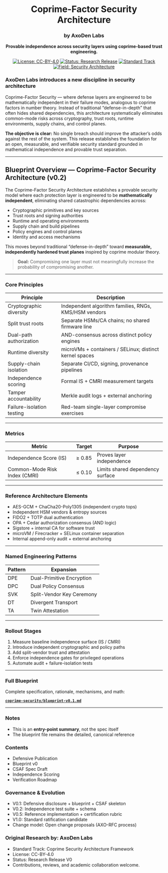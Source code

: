 <div align="center">

# Coprime-Factor Security Architecture  
### by AxoDen Labs

**Provable independence across security layers using coprime-based trust engineering.**

[![License: CC-BY-4.0](https://img.shields.io/badge/license-CC--BY--4.0-blue)]()
[![Status: Research Release](https://img.shields.io/badge/status-Research%20V0-yellow)]()
[![Standard Track](https://img.shields.io/badge/track-Open%20Standard-6f42c1)]()
[![Field: Security Architecture](https://img.shields.io/badge/domain-Cybersecurity-green)]()

<div align="left">

### AxoDen Labs introduces a new discipline in security architecture
Coprime-Factor Security — where defense layers are engineered to be mathematically independent in their failure modes, analogous to coprime factors in number theory.
Instead of traditional “defense-in-depth” that often hides shared dependencies, this architecture systematically eliminates common-mode risks across cryptography, trust roots, runtime environments, supply chains, and control planes.

**The objective is clear:**
No single breach should improve the attacker’s odds against the rest of the system.
This release establishes the foundation for an open, measurable, and verifiable security standard grounded in mathematical independence and provable trust separation.

---

## Blueprint Overview — Coprime-Factor Security Architecture (v0.2)

The Coprime-Factor Security Architecture establishes a provable security model where each protection layer is engineered to be **mathematically independent**, eliminating shared catastrophic dependencies across:

* Cryptographic primitives and key sources
* Trust roots and signing authorities
* Runtime and operating environments
* Supply chain and build pipelines
* Policy engines and control planes
* Identity and access mechanisms

This moves beyond traditional “defense-in-depth” toward **measurable, independently hardened trust planes** inspired by coprime modular theory.

> **Goal:** Compromising one layer must not meaningfully increase the probability of compromising another.

---

### Core Principles

| Principle                 | Description                                             |
| ------------------------- | ------------------------------------------------------- |
| Cryptographic diversity   | Independent algorithm families, RNGs, KMS/HSM vendors   |
| Split trust roots         | Separate HSMs/CA chains; no shared firmware line        |
| Dual-path authorization   | AND-consensus across distinct policy engines            |
| Runtime diversity         | microVMs + containers / SELinux; distinct kernel spaces |
| Supply-chain isolation    | Separate CI/CD, signing, provenance pipelines           |
| Independence scoring      | Formal IS + CMRI measurement targets                    |
| Tamper accountability     | Merkle audit logs + external anchoring                  |
| Failure-isolation testing | Red-team single-layer compromise exercises              |

---

### Metrics

| Metric                        | Target | Purpose                          |
| ----------------------------- | ------ | -------------------------------- |
| Independence Score (IS)       | ≥ 0.85 | Proves layer independence        |
| Common-Mode Risk Index (CMRI) | ≤ 0.10 | Limits shared dependency surface |

---

### Reference Architecture Elements

* AES-GCM + ChaCha20-Poly1305 (independent crypto tops)
* Independent HSM vendors & entropy sources
* FIDO2 + TOTP dual authentication
* OPA + Cedar authorization consensus (AND logic)
* Sigstore + internal CA for software trust
* microVM / Firecracker + SELinux container separation
* Internal append-only audit + external anchoring

---

### Named Engineering Patterns

| Pattern | Expansion                 |
| ------- | ------------------------- |
| DPE     | Dual-Primitive Encryption |
| DPC     | Dual Policy Consensus     |
| SVK     | Split-Vendor Key Ceremony |
| DT      | Divergent Transport       |
| TA      | Twin Attestation          |

---

### Rollout Stages

1. Measure baseline independence surface (IS / CMRI)
2. Introduce independent cryptographic and policy paths
3. Add split-vendor trust and attestation
4. Enforce independence gates for privileged operations
5. Automate audit + failure-isolation tests

---

### Full Blueprint

Complete specification, rationale, mechanisms, and math:

**[`coprime-security/blueprint-v0.1.md`](./coprime-security/blueprint-v0.1.md)**

---

### Notes

* This is an **entry-point summary**, not the spec itself
* The blueprint file remains the detailed, canonical reference

### Contents
- Defensive Publication  
- Blueprint v0  
- CSAF Spec Draft  
- Independence Scoring  
- Verification Roadmap

### Governance & Evolution
- V0.1: Defensive disclosure + blueprint + CSAF skeleton
- V0.2: Independence test suite + schema
- V0.5: Reference implementation + certification rubric
- V1.0: Standard ratification candidate
- Change model: Open change proposals (AXO-RFC process)

### Original Research by: AxoDen Labs
- Standard Track: Coprime Security Architecture Framework
- License: CC-BY-4.0
- Status: Research Release V0
- Contributions, reviews, and academic collaboration welcome.
